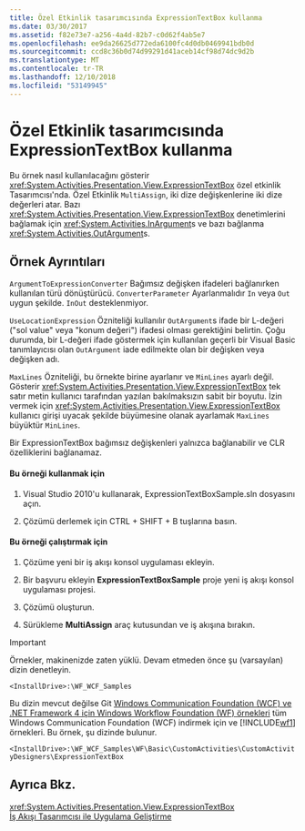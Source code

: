 ```yaml
---
title: Özel Etkinlik tasarımcısında ExpressionTextBox kullanma
ms.date: 03/30/2017
ms.assetid: f82e73e7-a256-4a4d-82b7-c0d62f4ab5e7
ms.openlocfilehash: ee9da26625d772eda6100fc4d0db0469941bdb0d
ms.sourcegitcommit: ccd8c36b0d74d99291d41aceb14cf98d74dc9d2b
ms.translationtype: MT
ms.contentlocale: tr-TR
ms.lasthandoff: 12/10/2018
ms.locfileid: "53149945"
---
```

# <a name="using-the-expressiontextbox-in-a-custom-activity-designer"></a>Özel Etkinlik tasarımcısında ExpressionTextBox kullanma
Bu örnek nasıl kullanılacağını gösterir <xref:System.Activities.Presentation.View.ExpressionTextBox> özel etkinlik Tasarımcısı'nda. Özel Etkinlik `MultiAssign`, iki dize değişkenlerine iki dize değerleri atar. Bazı <xref:System.Activities.Presentation.View.ExpressionTextBox> denetimlerini bağlamak için <xref:System.Activities.InArgument>s ve bazı bağlanma <xref:System.Activities.OutArgument>s.

## <a name="sample-details"></a>Örnek Ayrıntıları
 `ArgumentToExpressionConverter` Bağımsız değişken ifadeleri bağlanırken kullanılan türü dönüştürücü. `ConverterParameter` Ayarlanmalıdır `In` veya `Out` uygun şekilde. `InOut` desteklenmiyor.

 `UseLocationExpression` Özniteliği kullanılır `OutArgument`s ifade bir L-değeri ("sol value" veya "konum değeri") ifadesi olması gerektiğini belirtin. Çoğu durumda, bir L-değeri ifade göstermek için kullanılan geçerli bir Visual Basic tanımlayıcısı olan `OutArgument` iade edilmekte olan bir değişken veya değişken adı.

 `MaxLines` Özniteliği, bu örnekte birine ayarlanır ve `MinLines` ayarlı değil. Gösterir <xref:System.Activities.Presentation.View.ExpressionTextBox> tek satır metin kullanıcı tarafından yazılan bakılmaksızın sabit bir boyutu. İzin vermek için <xref:System.Activities.Presentation.View.ExpressionTextBox> kullanıcı girişi uyacak şekilde büyümesine olanak ayarlamak `MaxLines` büyüktür `MinLines`.

 Bir ExpressionTextBox bağımsız değişkenleri yalnızca bağlanabilir ve CLR özelliklerini bağlanamaz.

#### <a name="to-use-this-sample"></a>Bu örneği kullanmak için

1.  Visual Studio 2010'u kullanarak, ExpressionTextBoxSample.sln dosyasını açın.

2.  Çözümü derlemek için CTRL + SHIFT + B tuşlarına basın.

#### <a name="to-run-this-sample"></a>Bu örneği çalıştırmak için

1.  Çözüme yeni bir iş akışı konsol uygulaması ekleyin.

2.  Bir başvuru ekleyin **ExpressionTextBoxSample** proje yeni iş akışı konsol uygulaması projesi.

3.  Çözümü oluşturun.

4.  Sürükleme **MultiAssign** araç kutusundan ve iş akışına bırakın.

> [!IMPORTANT]
>  Örnekler, makinenizde zaten yüklü. Devam etmeden önce şu (varsayılan) dizin denetleyin.  
>   
>  `<InstallDrive>:\WF_WCF_Samples`  
>   
>  Bu dizin mevcut değilse Git [Windows Communication Foundation (WCF) ve .NET Framework 4 için Windows Workflow Foundation (WF) örnekleri](https://go.microsoft.com/fwlink/?LinkId=150780) tüm Windows Communication Foundation (WCF) indirmek için ve [!INCLUDE[wf1](../../../../includes/wf1-md.md)] örnekleri. Bu örnek, şu dizinde bulunur.  
>   
>  `<InstallDrive>:\WF_WCF_Samples\WF\Basic\CustomActivities\CustomActivityDesigners\ExpressionTextBox`  
  
## <a name="see-also"></a>Ayrıca Bkz.  
 <xref:System.Activities.Presentation.View.ExpressionTextBox>  
 [İş Akışı Tasarımcısı ile Uygulama Geliştirme](/visualstudio/workflow-designer/developing-applications-with-the-workflow-designer)
